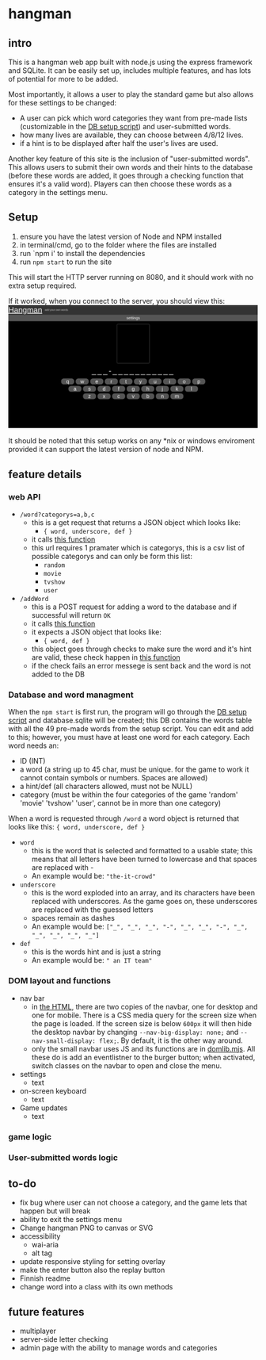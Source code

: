 # hangman
## intro
This is a hangman web app built with node.js using the express framework and SQLite. It can be easily set up, includes multiple features, and has lots of potential for more to be added.

Most importantly, it allows a user to play the standard game but also allows for these settings to be changed:
* A user can pick which word categories they want from pre-made lists (customizable in the [DB setup script](./migrations-sqlite/001-initial.sql)) and user-submitted words.
* how many lives are available, they can choose between 4/8/12 lives.
* if a hint is to be displayed after half the user's lives are used.

Another key feature of this site is the inclusion of "user-submitted words". This allows users to submit their own words and their hints to the database (before these words are added, it goes through a checking function that ensures it's a valid word). Players can then choose these words as a category in the settings menu.
## Setup
1. ensure you have the latest version of Node and NPM installed
2. in terminal/cmd, go to the folder where the files are installed
3. run `npm i' to install the dependencies 
4. run `npm start` to run the site

This will start the HTTP server running on 8080, and it should work with no extra setup required.

If it worked, when you connect to the server, you should view this:
![an image of the hangman game](./readme_assets/expected-output.png)

It should be noted that this setup works on any *nix or windows enviroment provided it can support the latest version of node and NPM. 
## feature details
### web API
* `/word?categorys=a,b,c`
  * this is a get request that returns a JSON object which looks like:
    * `{ word, underscore, def }`
  * it calls [this function](./lib/wordlib.mjs#L13)
  * this url requires 1 pramater which is categorys, this is a csv list of possible categorys and can only be form this list:
    * `random`
    * `movie`
    * `tvshow`
    * `user`
* `/addWord`
  * this is a POST request for adding a word to the database and if successful will return `OK`
  * it calls [this function](./lib/wordlib.mjs#L31)
  * it expects a JSON object that looks like:
    * `{ word, def }`
  * this object goes through checks to make sure the word and it's hint are valid, these check happen in [this function](./lib/checks.mjs#L3)
  * if the check fails an error messege is sent back and the word is not added to the DB
### Database and word managment
When the `npm start` is first run, the program will go through the [DB setup script](./migrations-sqlite/001-initial.sql) and database.sqlite will be created; this DB contains the words table with all the 49 pre-made words from the setup script. You can edit and add to this; however, you must have at least one word for each category. Each word needs an:
* ID (INT)
* a word (a string up to 45 char, must be unique. for the game to work it cannot contain symbols or numbers. Spaces are allowed)
* a hint/def (all characters allowed, must not be NULL)
* category (must be within the four categories of the game 'random' 'movie' 'tvshow' 'user', cannot be in more than one category)

When a word is requested through `/word` a word object is returned that looks like this: `{ word, underscore, def }`
* `word`
  * this is the word that is selected and formatted to a usable state; this means that all letters have been turned to lowercase and that spaces are replaced with -
  * An example would be: `"the-it-crowd"` 
* `underscore`
  * this is the word exploded into an array, and its characters have been replaced with underscores. As the game goes on, these underscores are replaced with the guessed letters
  * spaces remain as dashes
  * An example would be: `["_", "_", "_", "-", "_", "_", "-", "_", "_", "_", "_", "_"]`
* `def`
  * this is the words hint and is just a string
  * An example would be: `" an IT team" `
### DOM layout and functions 
* nav bar
  * in [the HTML](./static/index.html#L11), there are two copies of the navbar, one for desktop and one for mobile. There is a CSS media query for the screen size when the page is loaded. If the screen size is below `600px` it will then hide the desktop navbar by changing `--nav-big-display: none;` and `--nav-small-display: flex;`. By default, it is the other way around.
  * only the small navbar uses JS and its functions are in [domlib.mjs](./static/lib/domlib.mjs#L1). All these do is add an eventlistner to the burger button; when activated, switch classes on the navbar to open and close the menu.
* settings
  * text
* on-screen keyboard
  * text
* Game updates
  * text 
### game logic
### User-submitted words logic
## to-do
* fix bug where user can not choose a category, and the game lets that happen but will break
* ability to exit the settings menu
* Change hangman PNG to canvas or SVG
* accessibility
  * wai-aria
  * alt tag
* update responsive styling for setting overlay
* make the enter button also the replay button
* Finnish readme
* change word into a class with its own methods
## future features
* multiplayer
* server-side letter checking
* admin page with the ability to manage words and categories



